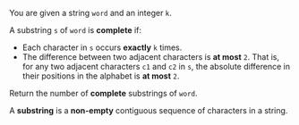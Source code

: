 You are given a string `word` and an integer `k`.

A substring `s` of `word` is **complete** if:

- Each character in `s` occurs **exactly** `k` times.
- The difference between two adjacent characters is **at most** `2`. That is, for any two adjacent characters `c1` and `c2` in `s`, the absolute difference in their positions in the alphabet is **at most** `2`.

Return the number of **complete** substrings of `word`.

A **substring** is a **non-empty** contiguous sequence of characters in a string.